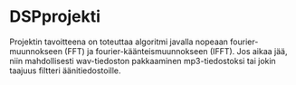 # DSPprojekti

Projektin tavoitteena on toteuttaa algoritmi javalla nopeaan fourier-muunnokseen (FFT) ja fourier-käänteismuunnokseen (IFFT). Jos aikaa jää, niin mahdollisesti wav-tiedoston pakkaaminen mp3-tiedostoksi tai jokin taajuus filtteri äänitiedostoille.

